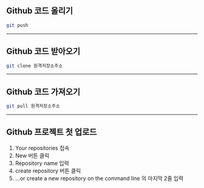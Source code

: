 ## Github 코드 올리기
```bash
git push
```
---
## Github 코드 받아오기
```bash
git clone 원격저장소주소
```
---
## Github 코드 가져오기
```bash
git pull 원격저장소주소
```
---
## Github 프로젝트 첫 업로드
1. Your repositories 접속
2. New 버튼 클릭
3. Repository name 입력
4. create repository 버튼 클릭
5. …or create a new repository on the command line 의 마지막 2줄 입력
